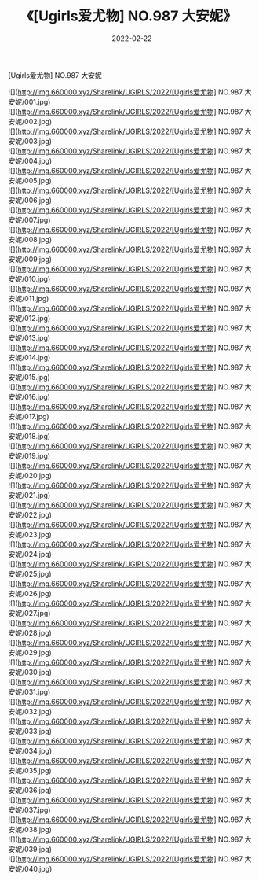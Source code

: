 ﻿---
layout: post
title:  《[Ugirls爱尤物] NO.987 大安妮》
date:   2022-02-22
img: http://img.660000.xyz/Sharelink/UGIRLS/2022/[Ugirls爱尤物] NO.987 大安妮/000.jpg
categories: [美女, 清纯, 唯美]
---

[Ugirls爱尤物] NO.987 大安妮

 ![](http://img.660000.xyz/Sharelink/UGIRLS/2022/[Ugirls爱尤物] NO.987 大安妮/001.jpg) <br>![](http://img.660000.xyz/Sharelink/UGIRLS/2022/[Ugirls爱尤物] NO.987 大安妮/002.jpg) <br>![](http://img.660000.xyz/Sharelink/UGIRLS/2022/[Ugirls爱尤物] NO.987 大安妮/003.jpg) <br>![](http://img.660000.xyz/Sharelink/UGIRLS/2022/[Ugirls爱尤物] NO.987 大安妮/004.jpg) <br>![](http://img.660000.xyz/Sharelink/UGIRLS/2022/[Ugirls爱尤物] NO.987 大安妮/005.jpg) <br>![](http://img.660000.xyz/Sharelink/UGIRLS/2022/[Ugirls爱尤物] NO.987 大安妮/006.jpg) <br>![](http://img.660000.xyz/Sharelink/UGIRLS/2022/[Ugirls爱尤物] NO.987 大安妮/007.jpg) <br>![](http://img.660000.xyz/Sharelink/UGIRLS/2022/[Ugirls爱尤物] NO.987 大安妮/008.jpg) <br>![](http://img.660000.xyz/Sharelink/UGIRLS/2022/[Ugirls爱尤物] NO.987 大安妮/009.jpg) <br>![](http://img.660000.xyz/Sharelink/UGIRLS/2022/[Ugirls爱尤物] NO.987 大安妮/010.jpg) <br>![](http://img.660000.xyz/Sharelink/UGIRLS/2022/[Ugirls爱尤物] NO.987 大安妮/011.jpg) <br>![](http://img.660000.xyz/Sharelink/UGIRLS/2022/[Ugirls爱尤物] NO.987 大安妮/012.jpg) <br>![](http://img.660000.xyz/Sharelink/UGIRLS/2022/[Ugirls爱尤物] NO.987 大安妮/013.jpg) <br>![](http://img.660000.xyz/Sharelink/UGIRLS/2022/[Ugirls爱尤物] NO.987 大安妮/014.jpg) <br>![](http://img.660000.xyz/Sharelink/UGIRLS/2022/[Ugirls爱尤物] NO.987 大安妮/015.jpg) <br>![](http://img.660000.xyz/Sharelink/UGIRLS/2022/[Ugirls爱尤物] NO.987 大安妮/016.jpg) <br>![](http://img.660000.xyz/Sharelink/UGIRLS/2022/[Ugirls爱尤物] NO.987 大安妮/017.jpg) <br>![](http://img.660000.xyz/Sharelink/UGIRLS/2022/[Ugirls爱尤物] NO.987 大安妮/018.jpg) <br>![](http://img.660000.xyz/Sharelink/UGIRLS/2022/[Ugirls爱尤物] NO.987 大安妮/019.jpg) <br>![](http://img.660000.xyz/Sharelink/UGIRLS/2022/[Ugirls爱尤物] NO.987 大安妮/020.jpg) <br>![](http://img.660000.xyz/Sharelink/UGIRLS/2022/[Ugirls爱尤物] NO.987 大安妮/021.jpg) <br>![](http://img.660000.xyz/Sharelink/UGIRLS/2022/[Ugirls爱尤物] NO.987 大安妮/022.jpg) <br>![](http://img.660000.xyz/Sharelink/UGIRLS/2022/[Ugirls爱尤物] NO.987 大安妮/023.jpg) <br>![](http://img.660000.xyz/Sharelink/UGIRLS/2022/[Ugirls爱尤物] NO.987 大安妮/024.jpg) <br>![](http://img.660000.xyz/Sharelink/UGIRLS/2022/[Ugirls爱尤物] NO.987 大安妮/025.jpg) <br>![](http://img.660000.xyz/Sharelink/UGIRLS/2022/[Ugirls爱尤物] NO.987 大安妮/026.jpg) <br>![](http://img.660000.xyz/Sharelink/UGIRLS/2022/[Ugirls爱尤物] NO.987 大安妮/027.jpg) <br>![](http://img.660000.xyz/Sharelink/UGIRLS/2022/[Ugirls爱尤物] NO.987 大安妮/028.jpg) <br>![](http://img.660000.xyz/Sharelink/UGIRLS/2022/[Ugirls爱尤物] NO.987 大安妮/029.jpg) <br>![](http://img.660000.xyz/Sharelink/UGIRLS/2022/[Ugirls爱尤物] NO.987 大安妮/030.jpg) <br>![](http://img.660000.xyz/Sharelink/UGIRLS/2022/[Ugirls爱尤物] NO.987 大安妮/031.jpg) <br>![](http://img.660000.xyz/Sharelink/UGIRLS/2022/[Ugirls爱尤物] NO.987 大安妮/032.jpg) <br>![](http://img.660000.xyz/Sharelink/UGIRLS/2022/[Ugirls爱尤物] NO.987 大安妮/033.jpg) <br>![](http://img.660000.xyz/Sharelink/UGIRLS/2022/[Ugirls爱尤物] NO.987 大安妮/034.jpg) <br>![](http://img.660000.xyz/Sharelink/UGIRLS/2022/[Ugirls爱尤物] NO.987 大安妮/035.jpg) <br>![](http://img.660000.xyz/Sharelink/UGIRLS/2022/[Ugirls爱尤物] NO.987 大安妮/036.jpg) <br>![](http://img.660000.xyz/Sharelink/UGIRLS/2022/[Ugirls爱尤物] NO.987 大安妮/037.jpg) <br>![](http://img.660000.xyz/Sharelink/UGIRLS/2022/[Ugirls爱尤物] NO.987 大安妮/038.jpg) <br>![](http://img.660000.xyz/Sharelink/UGIRLS/2022/[Ugirls爱尤物] NO.987 大安妮/039.jpg) <br>![](http://img.660000.xyz/Sharelink/UGIRLS/2022/[Ugirls爱尤物] NO.987 大安妮/040.jpg) <br>